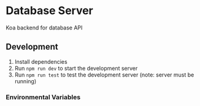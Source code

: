 # Database Server

Koa backend for database API

## Development

1. Install dependencies
2. Run `npm run dev` to start the development server
3. Run `npm run test` to test the development server (note: server must be running)

### Environmental Variables
